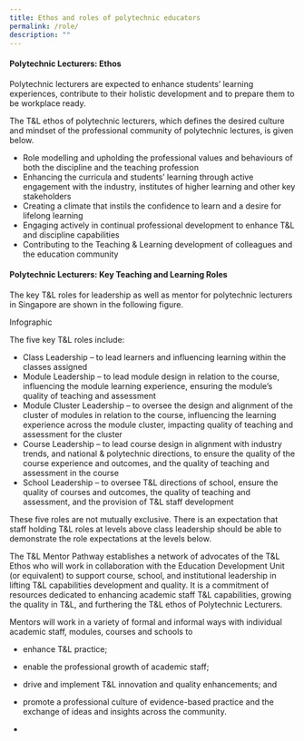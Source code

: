 ```yaml
---
title: Ethos and roles of polytechnic educators
permalink: /role/
description: ""
---
```


#### Polytechnic Lecturers: Ethos

Polytechnic lecturers are expected to enhance students’ learning experiences, contribute to their holistic development and to prepare them to be workplace ready.

The T&L ethos of polytechnic lecturers, which defines the desired culture and mindset of the professional community of polytechnic lectures, is given below.

* Role modelling and upholding the professional values and behaviours of both the discipline and the teaching profession
* Enhancing the curricula and students’ learning through active engagement with the industry, institutes of higher learning and other key stakeholders
* Creating a climate that instils the confidence to learn and a desire for lifelong learning
* Engaging actively in continual professional development to enhance T&L and discipline capabilities
* Contributing to the Teaching & Learning development of colleagues and the education community


#### Polytechnic Lecturers: Key Teaching and Learning Roles

The key T&L roles for leadership as well as mentor for polytechnic lecturers in Singapore are shown in the following figure.

Infographic


The five key T&L roles include:

* Class Leadership – to lead learners and influencing learning within the classes assigned
* Module Leadership – to lead module design in relation to the course, influencing the module learning experience, ensuring the module’s quality of teaching and assessment
* Module Cluster Leadership – to oversee the design and alignment of the cluster of modules in relation to the course, influencing the learning experience across the module cluster, impacting quality of teaching and assessment for the cluster
* Course Leadership – to lead course design in alignment with industry trends, and national & polytechnic directions, to ensure the quality of the course experience and outcomes, and the quality of teaching and assessment in the course
* School Leadership – to oversee T&L directions of school, ensure the quality of courses and outcomes, the quality of teaching and assessment, and the provision of T&L staff development

These five roles are not mutually exclusive. There is an expectation that staff holding T&L roles at levels above class leadership should be able to demonstrate the role expectations at the levels below.

The T&L Mentor Pathway establishes a network of advocates of the T&L Ethos who will work in collaboration with the Education Development Unit (or equivalent) to support course, school, and institutional leadership in lifting T&L capabilities development and quality. It is a commitment of resources dedicated to enhancing academic staff T&L capabilities, growing the quality in T&L, and furthering the T&L ethos of Polytechnic Lecturers.

Mentors will work in a variety of formal and informal ways with individual academic staff, modules, courses and schools to

* enhance T&L practice;
* enable the professional growth of academic staff;
* drive and implement T&L innovation and quality enhancements; and
* promote a professional culture of evidence-based practice and the exchange of ideas and insights across the community.

* 
